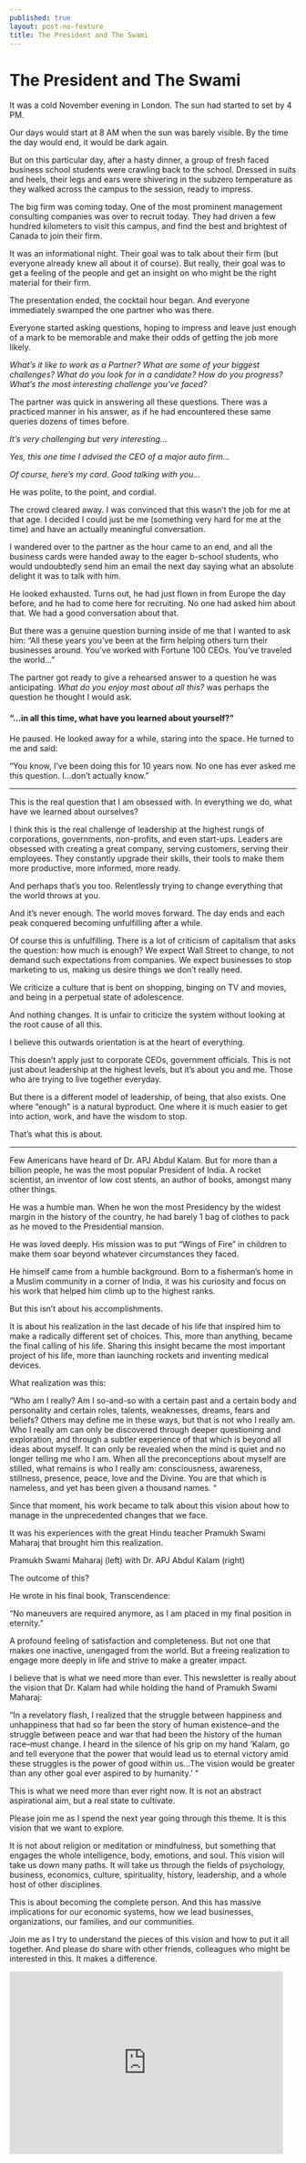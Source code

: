 ```yaml
---
published: true
layout: post-no-feature
title: The President and The Swami
---
```


# The President and The Swami

[](https://i1.wp.com/cdn.substack.com/image/fetch/c_limit,f_auto,q_auto:good/https%3A%2F%2Fbucketeer-e05bbc84-baa3-437e-9518-adb32be77984.s3.amazonaws.com%2Fpublic%2Fimages%2F6bb87080-0585-491d-9801-a693fa789c64_1000x699.jpeg?ssl=1)

It was a cold November evening in London. The sun had started to set by 4 PM.

Our days would start at 8 AM when the sun was barely visible. By the time the day would end, it would be dark again.

But on this particular day, after a hasty dinner, a group of fresh 
faced business school students were crawling back to the school. Dressed
 in suits and heels, their legs and ears were shivering in the subzero 
temperature as they walked across the campus to the session, ready to 
impress.

The big firm was coming today. One of the most prominent management 
consulting companies was over to recruit today. They had driven a few 
hundred kilometers to visit this campus, and find the best and brightest
 of Canada to join their firm.

It was an informational night. Their goal was to talk about their 
firm (but everyone already knew all about it of course). But really, 
their goal was to get a feeling of the people and get an insight on who 
might be the right material for their firm.

The presentation ended, the cocktail hour began. And everyone immediately swamped the one partner who was there.

Everyone started asking questions, hoping to impress and leave just 
enough of a mark to be memorable and make their odds of getting the job 
more likely.

*What’s it like to work as a Partner? What are some of your 
biggest challenges? What do you look for in a candidate? How do you 
progress? What’s the most interesting challenge you’ve faced?*

The partner was quick in answering all these questions. There was a 
practiced manner in his answer, as if he had encountered these same 
queries dozens of times before.

*It’s very challenging but very interesting…*

*Yes, this one time I advised the CEO of a major auto firm…*

*Of course, here’s my card. Good talking with you…*

He was polite, to the point, and cordial.

The crowd cleared away. I was convinced that this wasn’t the job for 
me at that age. I decided I could just be me (something very hard for me
 at the time) and have an actually meaningful conversation.

I wandered over to the partner as the hour came to an end, and all 
the business cards were handed away to the eager b-school students, who 
would undoubtedly send him an email the next day saying what an absolute
 delight it was to talk with him.

He looked exhausted. Turns out, he had just flown in from Europe the 
day before, and he had to come here for recruiting. No one had asked him
 about that. We had a good conversation about that.

But there was a genuine question burning inside of me that I wanted 
to ask him: “All these years you’ve been at the firm helping others turn
 their businesses around. You’ve worked with Fortune 100 CEOs. You’ve 
traveled the world…”

The partner got ready to give a rehearsed answer to a question he was anticipating. *What do you enjoy most about all this?* was perhaps the question he thought I would ask.

#### “…in all this time, what have you learned about yourself?”

He paused. He looked away for a while, staring into the space. He turned to me and said:

“You know, I’ve been doing this for 10 years now. No one has ever asked me this question. I…don’t actually know.”

---

This is the real question that I am obsessed with. In everything we do, what have we learned about ourselves?

I think this is the real challenge of leadership at the highest rungs
 of corporations, governments, non-profits, and even start-ups. Leaders 
are obsessed with creating a great company, serving customers, serving 
their employees. They constantly upgrade their skills, their tools to 
make them more productive, more informed, more ready.

And perhaps that’s you too. Relentlessly trying to change everything that the world throws at you.

And it’s never enough. The world moves forward. The day ends and each peak conquered becoming unfulfilling after a while.

Of course this is unfulfilling. There is a lot of criticism of 
capitalism that asks the question: how much is enough? We expect Wall 
Street to change, to not demand such expectations from companies. We 
expect businesses to stop marketing to us, making us desire things we 
don’t really need.

We criticize a culture that is bent on shopping, binging on TV and movies, and being in a perpetual state of adolescence.

And nothing changes. It is unfair to criticize the system without looking at the root cause of all this.

I believe this outwards orientation is at the heart of everything.

This doesn’t apply just to corporate CEOs, government officials. This
 is not just about leadership at the highest levels, but it’s about you 
and me. Those who are trying to live together everyday.

[](https://i1.wp.com/cdn.substack.com/image/fetch/c_limit,f_auto,q_auto:good/https%3A%2F%2Fbucketeer-e05bbc84-baa3-437e-9518-adb32be77984.s3.amazonaws.com%2Fpublic%2Fimages%2F6b96dd39-069c-4d2a-9bbf-e565b206780f_750x461.png?ssl=1)

But there is a different model of leadership, of being, that also 
exists. One where “enough” is a natural byproduct. One where it is much 
easier to get into action, work, and have the wisdom to stop.

That’s what this is about.

---

Few Americans have heard of Dr. APJ Abdul Kalam. But for more than a 
billion people, he was the most popular President of India. A rocket 
scientist, an inventor of low cost stents, an author of books, amongst 
many other things.

He was a humble man. When he won the most Presidency by the widest 
margin in the history of the country, he had barely 1 bag of clothes to 
pack as he moved to the Presidential mansion.

He was loved deeply. His mission was to put “Wings of Fire” in 
children to make them soar beyond whatever circumstances they faced.

He himself came from a humble background. Born to a fisherman’s home 
in a Muslim community in a corner of India, it was his curiosity and 
focus on his work that helped him climb up to the highest ranks.

But this isn’t about his accomplishments.

It is about his realization in the last decade of his life that 
inspired him to make a radically different set of choices. This, more 
than anything, became the final calling of his life. Sharing this 
insight became the most important project of his life, more than 
launching rockets and inventing medical devices.

What realization was this:

“Who am I really? Am I so-and-so with a certain past and a certain 
body and personality and certain roles, talents, weaknesses, dreams, 
fears and beliefs? Others may define me in these ways, but that is not 
who I really am. Who I really am can only be discovered through deeper 
questioning and exploration, and through a subtler experience of that 
which is beyond all ideas about myself. It can only be revealed when the
 mind is quiet and no longer telling me who I am. When all the 
preconceptions about myself are stilled, what remains is who I really 
am: consciousness, awareness, stillness, presence, peace, love and the 
Divine. You are that which is nameless, and yet has been given a 
thousand names. “

Since that moment, his work became to talk about this vision about how to manage in the unprecedented changes that we face.

It was his experiences with the great Hindu teacher Pramukh Swami Maharaj that brought him this realization.

[](https://i2.wp.com/cdn.substack.com/image/fetch/c_limit,f_auto,q_auto:good/https%3A%2F%2Fbucketeer-e05bbc84-baa3-437e-9518-adb32be77984.s3.amazonaws.com%2Fpublic%2Fimages%2Fc70a9303-3f5b-4055-91cb-a3112e1a4b68_1920x1200.jpeg?ssl=1)

Pramukh Swami Maharaj (left) with Dr. APJ Abdul Kalam (right)

The outcome of this?

He wrote in his final book, Transcendence:

“No maneuvers are required anymore, as I am placed in my final position in eternity.”

A profound feeling of satisfaction and completeness. But not one that
 makes one inactive, unengaged from the world. But a freeing realization
 to engage more deeply in life and strive to make a greater impact.

I believe that is what we need more than ever. This newsletter is 
really about the vision that Dr. Kalam had while holding the hand of 
Pramukh Swami Maharaj:

“In a revelatory flash, I realized that the struggle between 
happiness and unhappiness that had so far been the story of human 
existence–and the struggle between peace and war that had been the 
history of the human race–must change. I heard in the silence of his 
grip on my hand ‘Kalam, go and tell everyone that the power that would 
lead us to eternal victory amid these struggles is the power of good 
within us…The vision would be greater than any other goal ever aspired 
to by humanity.’ “

[](https://i0.wp.com/cdn.substack.com/image/fetch/c_limit,f_auto,q_auto:good/https%3A%2F%2Fbucketeer-e05bbc84-baa3-437e-9518-adb32be77984.s3.amazonaws.com%2Fpublic%2Fimages%2F14e025a6-a2f1-4e09-bb3d-7126871909ce_750x471.png?ssl=1)

This is what we need more than ever right now. It is not an abstract aspirational aim, but a real state to cultivate.

Please join me as I spend the next year going through this theme. It is this vision that we want to explore.

It is not about religion or meditation or mindfulness, but something 
that engages the whole intelligence, body, emotions, and soul. This 
vision will take us down many paths. It will take us through the fields 
of psychology, business, economics, culture, spirituality, history, 
leadership, and a whole host of other disciplines.

This is about becoming the complete person. And this has massive 
implications for our economic systems, how we lead businesses, 
organizations, our families, and our communities.

Join me as I try to understand the pieces of this vision and how to 
put it all together. And please do share with other friends, colleagues 
who might be interested in this. It makes a difference.

<iframe src="https://dtank.substack.com/embed" width="480" height="320" frameborder="0" scrolling="no"></iframe> 

